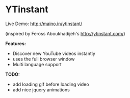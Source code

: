 YTinstant
=========

Live Demo: http://maino.in/ytinstant/

(inspired by Feross Aboukhadijeh's http://ytinstant.com/)

**Features:**
* Discover new YouTube videos instantly
* uses the full browser window
* Multi language support

**TODO:**
* add loading gif before loading video
* add nice jquery animations
